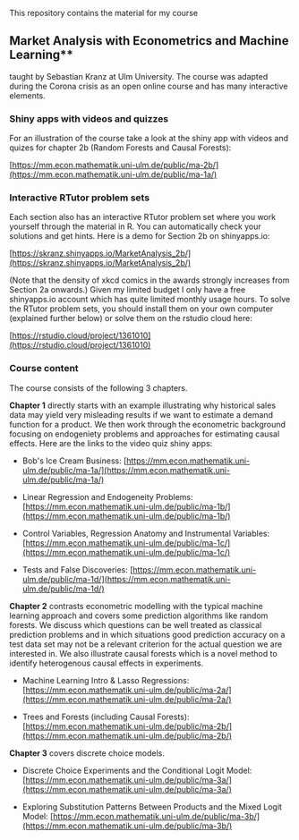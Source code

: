 This repository contains the material for my course

## Market Analysis with Econometrics and Machine Learning**

taught by Sebastian Kranz at Ulm University. The course was adapted during the Corona crisis as an open online course and has many interactive elements.

### Shiny apps with videos and quizzes

For an illustration of the course take a look at the shiny app with videos and quizes for chapter 2b (Random Forests and Causal Forests):

[https://mm.econ.mathematik.uni-ulm.de/public/ma-2b/](https://mm.econ.mathematik.uni-ulm.de/public/ma-1a/)

### Interactive RTutor problem sets

Each section also has an interactive RTutor problem set where you work yourself through the material in R. You can automatically check your solutions and get hints. Here is a demo for Section 2b on shinyapps.io:

[https://skranz.shinyapps.io/MarketAnalysis_2b/](https://skranz.shinyapps.io/MarketAnalysis_2b/)

(Note that the density of xkcd comics in the awards strongly increases from Section 2a onwards.) Given my limited budget I only have a free shinyapps.io account which has quite limited monthly usage hours. To solve the RTutor problem sets, you should install them on your own computer (explained further below) or solve them on the rstudio cloud here:

[https://rstudio.cloud/project/1361010](https://rstudio.cloud/project/1361010)

### Course content

The course consists of the following 3 chapters.

**Chapter 1** directly starts with an example illustrating why historical sales data may yield very misleading results if we want to estimate a demand function for a product. We then work through the econometric background focusing on endogeniety problems and approaches for estimating causal effects. Here are the links to the video quiz shiny apps:

  - Bob's Ice Cream Business: [https://mm.econ.mathematik.uni-ulm.de/public/ma-1a/](https://mm.econ.mathematik.uni-ulm.de/public/ma-1a/)

  - Linear Regression and Endogeneity Problems: [https://mm.econ.mathematik.uni-ulm.de/public/ma-1b/](https://mm.econ.mathematik.uni-ulm.de/public/ma-1b/)

  - Control Variables, Regression Anatomy and Instrumental Variables: [https://mm.econ.mathematik.uni-ulm.de/public/ma-1c/](https://mm.econ.mathematik.uni-ulm.de/public/ma-1c/)
  
  - Tests and False Discoveries: [https://mm.econ.mathematik.uni-ulm.de/public/ma-1d/](https://mm.econ.mathematik.uni-ulm.de/public/ma-1d/)
  

**Chapter 2** contrasts econometric modelling with the typical machine learning approach and covers some prediction algorithms like random forests. We discuss which questions can be well treated as classical prediction problems and in which situations good prediction accuracy on a test data set may not be a relevant criterion for the actual question we are interested in. We also illustrate causal forests which is a novel method to identify heterogenous causal effects in experiments.

  - Machine Learning Intro & Lasso Regressions: [https://mm.econ.mathematik.uni-ulm.de/public/ma-2a/](https://mm.econ.mathematik.uni-ulm.de/public/ma-2a/)

  - Trees and Forests (including Causal Forests): [https://mm.econ.mathematik.uni-ulm.de/public/ma-2b/](https://mm.econ.mathematik.uni-ulm.de/public/ma-2b/)


**Chapter 3** covers discrete choice models.

  - Discrete Choice Experiments and the Conditional Logit Model: [https://mm.econ.mathematik.uni-ulm.de/public/ma-3a/](https://mm.econ.mathematik.uni-ulm.de/public/ma-3a/)

  - Exploring Substitution Patterns Between Products and the Mixed Logit Model: [https://mm.econ.mathematik.uni-ulm.de/public/ma-3b/](https://mm.econ.mathematik.uni-ulm.de/public/ma-3b/)
